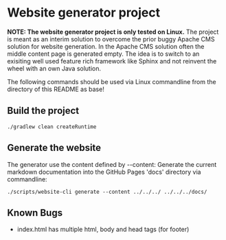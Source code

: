 # Website generator project

**NOTE: The website generator project is only tested on Linux.**
The project is meant as an interim solution to overcome the prior buggy Apache CMS solution for website generation.
In the Apache CMS solution often the middle content page is generated empty.
The idea is to switch to an exisiting well used feature rich framework like Sphinx and not reinvent the wheel with an own Java solution.

The following commands should be used via Linux commandline from the directory of this README as base!

## Build the project

    ./gradlew clean createRuntime

## Generate the website

The generator use the content defined by --content:
Generate the current markdown documentation into the GitHub Pages 'docs' directory via commandline:

    ./scripts/website-cli generate --content ../../../ ../../../docs/

## Known Bugs

* index.html has multiple html, body and head tags (for footer)

